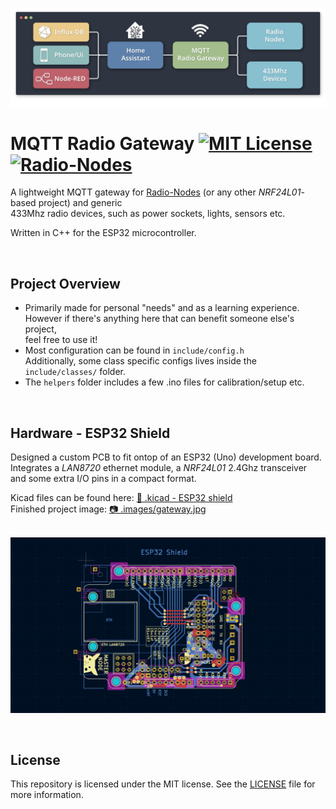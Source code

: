 

![flow_diagram](./.images/flow_diagram.png)

<div align="left">
    <h1>
        MQTT Radio Gateway         
        <a href="https://opensource.org/licenses/MIT"> 
            <img src="https://img.shields.io/badge/License-MIT-green.svg" alt="MIT License">
        </a>
        <a href="https://github.com/Peppson/Radio-Nodes"> 
            <img src="https://img.shields.io/badge/Radio-Nodes-88C0D0.svg" alt="Radio-Nodes">
        </a>    
    </h1>   
</div>

A lightweight MQTT gateway for [Radio-Nodes](https://github.com/Peppson/Radio-Nodes) (or any other *NRF24L01*-based project) and generic   
433Mhz radio devices, such as power sockets, lights, sensors etc.  

Written in C++ for the ESP32 microcontroller.



&nbsp; 
## Project Overview
- Primarily made for personal "needs" and as a learning experience.   
  However if there's anything here that can benefit someone else's project,   
  feel free to use it!
- Most configuration can be found in `include/config.h`   
  Additionally, some class specific configs lives inside the `include/classes/` folder.
- The `helpers` folder includes a few .ino files for calibration/setup etc.



&nbsp; 
## Hardware - ESP32 Shield
Designed a custom PCB to fit ontop of an ESP32 (Uno) development board.   
Integrates a *LAN8720* ethernet module, a *NRF24L01* 2.4Ghz transceiver   
and some extra I/O pins in a compact format.  

Kicad files can be found here: 
[📂 .kicad - ESP32 shield](./.kicad%20-%20ESP32%20shield)  
Finished project image: 
[📷 .images/gateway.jpg](./.images/gateway.jpg)  

&nbsp;
![Kicad PCB img](./.images/kicad_PCB_schematic.png)



&nbsp; 
## License 
This repository is licensed under the MIT license. See the 
[LICENSE](./LICENSE) file for more information.

&nbsp; 


